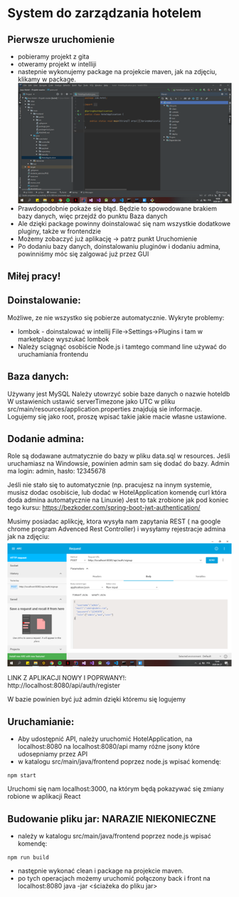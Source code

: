 # System do zarządzania hotelem

## Pierwsze uruchomienie
- pobieramy projekt z gita
- otweramy projekt w intelliji
- nastepnie wykonujemy package na projekcie maven, jak na zdjęciu, klikamy w package. 
![](image/package.PNG)
- Prawdopodobnie pokaże się błąd. Będzie to spowodowane brakiem bazy danych, więc przejdź do punktu Baza danych
- Ale dzięki package powinny doinstalować się nam wszystkie dodatkowe pluginy, także w frontendzie
- Możemy zobaczyć już aplikację -> patrz punkt Uruchomienie
- Po dodaniu bazy danych, doinstalowaniu pluginów i dodaniu admina, powinniśmy móc się zalgować już przez GUI

## Miłej pracy! 

## Doinstalowanie:
Możliwe, ze nie wszystko się pobierze automatycznie. Wykryte problemy:
- lombok -  doinstalować w intellij File->Settings->Plugins i tam w marketplace wyszukać lombok
- Należy sciągnąć osobiście Node.js i tamtego command line używać do uruchamiania frontendu

## Baza danych:
Używany jest MySQL
Należy utowrzyć sobie baze danych o nazwie hoteldb
W ustawienich ustawić serverTimezone jako UTC
w pliku src/main/resources/application.properties znajdują sie informacje.
Logujemy się jako root, proszę wpisać takie jakie macie własne ustawione.

## Dodanie admina:
Role są dodawane autmatycznie do bazy w pliku data.sql w resources.
Jeśli uruchamiasz na Windowsie, powinien admin sam się dodać do bazy.
Admin ma login: admin, hasło: 12345678

Jeśli nie stało się to automatycznie (np. pracujesz na innym systemie, musisz dodac osobiście,
lub dodać w HotelApplication komendę curl która doda admina automatycznie na Linuxie)
Jest to tak zrobione jak pod koniec tego kursu: https://bezkoder.com/spring-boot-jwt-authentication/

Musimy posiadac aplikcję, ktora wysyła nam zapytania REST
 ( na google chrome program Advenced Rest Controller) i wysyłamy rejestracje admina
 jak na zdjęciu: 
 ![](image/dodanie_admina.PNG) 
 
 LINK Z APLIKACJI NOWY I POPRWANY!: 
 http://localhost:8080/api/auth/register
 
 W bazie powinien być już admin dzięki któremu się logujemy

## Uruchamianie:
- Aby udostępnić API, należy uruchomić HotelApplication, na localhost:8080
   na localhost:8080/api mamy różne jsony które udosepniamy przez API
- w katalogu src/main/java/frontend poprzez node.js wpisać komendę: 
```
npm start
```
Uruchomi się nam localhost:3000, na którym będą pokazywać się zmiany robione w aplikacji React

## Budowanie pliku jar: NARAZIE NIEKONIECZNE
- należy w katalogu src/main/java/frontend poprzez node.js wpisać komendę:
```
npm run build
```
- następnie wykonać clean i package na projekcie maven.
- po tych operacjach możemy uruchomić połączony back i front na localhost:8080 
java -jar <ściażeka do pliku jar>

